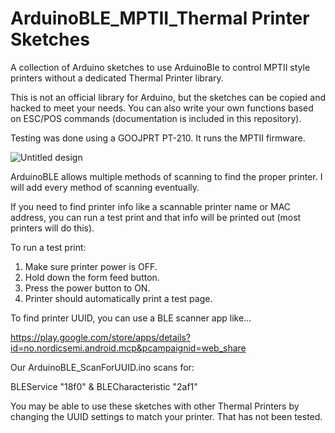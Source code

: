 # ArduinoBLE_MPTII_Thermal Printer Sketches
A collection of Arduino sketches to use ArduinoBle to control MPTII style printers without a dedicated Thermal Printer library.

This is not an official library for Arduino, but the sketches can be copied and hacked to meet your needs. You can also write your own functions based on ESC/POS commands (documentation is included in this repository).

Testing was done using a GOOJPRT PT-210. It runs the MPTII firmware.

![Untitled design](https://github.com/user-attachments/assets/2e5e4e18-1b1e-4957-b95b-a8c34ccc7023)

ArduinoBLE allows multiple methods of scanning to find the proper printer. I will add every method of scanning eventually.

If you need to find printer info like a scannable printer name or MAC address, you can run a test print and that info will be printed out (most printers will do this). 

To run a test print:

1.  Make sure printer power is OFF.
2.  Hold down the form feed button.
3.  Press the power button to ON.
4.  Printer should automatically print a test page.

To find printer UUID, you can use a BLE scanner app like…

https://play.google.com/store/apps/details?id=no.nordicsemi.android.mcp&pcampaignid=web_share

Our ArduinoBLE_ScanForUUID.ino scans for:

BLEService "18f0" & BLECharacteristic "2af1"

You may be able to use these sketches with other Thermal Printers by changing the UUID settings to match your printer. That has not been tested.


